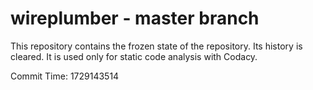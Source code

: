 # wireplumber - master branch

This repository contains the frozen state of the repository.
Its history is cleared. It is used only for static code
analysis with Codacy.

Commit Time: 1729143514